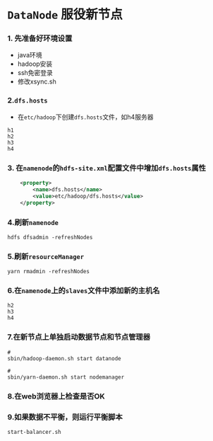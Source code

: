 
# `DataNode` 服役新节点
### 1. 先准备好环境设置
+ java环境
+ hadoop安装
+ ssh免密登录
+ 修改xsync.sh

### 2.`dfs.hosts`
+ 在`etc/hadoop`下创建`dfs.hosts`文件，如h4服务器
```
h1
h2
h3
h4
```
### 3. 在`namenode`的`hdfs-site.xml`配置文件中增加`dfs.hosts`属性
```xml
    <property>
        <name>dfs.hosts</name>
        <value>etc/hadoop/dfs.hosts</value>
    </property>
```

### 4.刷新`namenode`
`` hdfs dfsadmin -refreshNodes ``

### 5.刷新`resourceManager`
`` yarn rmadmin -refreshNodes ``

### 6.在`namenode`上的`slaves`文件中添加新的主机名
```
h2
h3
h4
```

### 7.在新节点上单独启动数据节点和节点管理器
```shell
# 
sbin/hadoop-daemon.sh start datanode

# 
sbin/yarn-daemon.sh start nodemanager 

```

### 8.在web浏览器上检查是否OK

### 9.如果数据不平衡，则运行平衡脚本
```shell
start-balancer.sh 
```













